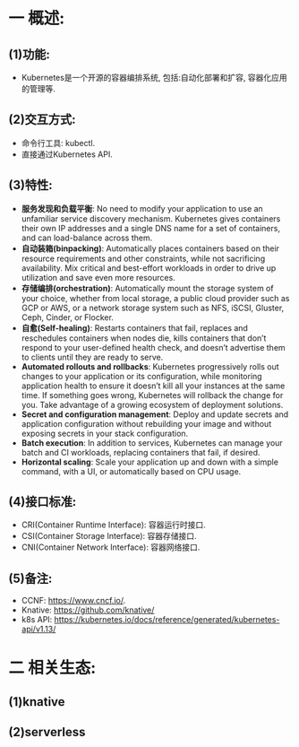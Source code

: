 # 一 概述:
## (1)功能:
- Kubernetes是一个开源的容器编排系统, 包括:自动化部署和扩容, 容器化应用的管理等.

## (2)交互方式:
- 命令行工具: kubectl.
- 直接通过Kubernetes API.

## (3)特性:
- **服务发现和负载平衡**: No need to modify your application to use an unfamiliar service discovery mechanism. Kubernetes gives containers their own IP addresses and a single DNS name for a set of containers, and can load-balance across them.
- **自动装箱(binpacking)**: Automatically places containers based on their resource requirements and other constraints, while not sacrificing availability. Mix critical and best-effort workloads in order to drive up utilization and save even more resources.
- **存储编排(orchestration)**: Automatically mount the storage system of your choice, whether from local storage, a public cloud provider such as GCP or AWS, or a network storage system such as NFS, iSCSI, Gluster, Ceph, Cinder, or Flocker.
- **自愈(Self-healing)**: Restarts containers that fail, replaces and reschedules containers when nodes die, kills containers that don’t respond to your user-defined health check, and doesn’t advertise them to clients until they are ready to serve.
- **Automated rollouts and rollbacks**: Kubernetes progressively rolls out changes to your application or its configuration, while monitoring application health to ensure it doesn’t kill all your instances at the same time. If something goes wrong, Kubernetes will rollback the change for you. Take advantage of a growing ecosystem of deployment solutions.
- **Secret and configuration management**: Deploy and update secrets and application configuration without rebuilding your image and without exposing secrets in your stack configuration.
- **Batch execution**: In addition to services, Kubernetes can manage your batch and CI workloads, replacing containers that fail, if desired.
- **Horizontal scaling**: Scale your application up and down with a simple command, with a UI, or automatically based on CPU usage.

## (4)接口标准:
- CRI(Container Runtime Interface): 容器运行时接口.
- CSI(Container Storage Interface): 容器存储接口.
- CNI(Container Network Interface): 容器网络接口.

## (5)备注:
- CCNF: https://www.cncf.io/.
- Knative: https://github.com/knative/
- k8s API: https://kubernetes.io/docs/reference/generated/kubernetes-api/v1.13/

# 二 相关生态:
## (1)knative

## (2)serverless

